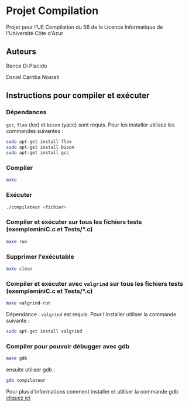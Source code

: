 # Projet Compilation

Projet pour l'UE Compilation du S6 de la Licence Informatique de l'Université Côte d'Azur

## Auteurs

Bence Di Placido

Daniel Carriba Nosrati

## Instructions pour compiler et exécuter

### Dépendances

`gcc`, `flex` (lex) et `bison` (yacc) sont requis. Pour les installer utilisez les commandes suivantes :

```bash
sudo apt-get install flex                       
sudo apt-get install bison
sudo apt-get install gcc
```

### Compiler

```bash
make
```

### Exécuter

```bash
./compilateur <fichier>
```

### Compiler et exécuter sur tous les fichiers tests (exempleminiC.c et Tests/*.c)

```bash
make run
```

### Supprimer l'exécutable

```bash
make clean
```

### Compiler et exécuter avec `valgrind` sur tous les fichiers tests (exempleminiC.c et Tests/*.c)

```bash
make valgrind-run
```

Dépendance : `valgrind` est requis. Pour l'installer utiliser la commande suivante :

```bash
sudo apt-get install valgrind
```

### Compiler pour pouvoir débugger avec gdb

```bash
make gdb
```

ensuite utiliser gdb :

```bash
gdb compilateur
```

Pour plus d'informations comment installer et utiliser la commande gdb [cliquez ici](https://www.gdbtutorial.com/) 
